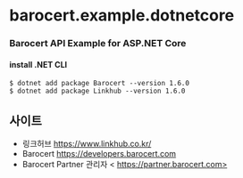 # barocert.example.dotnetcore


### Barocert API Example for ASP.NET Core


#### install .NET CLI
    $ dotnet add package Barocert --version 1.6.0
    $ dotnet add package Linkhub --version 1.6.0

사이트
-------------------------------
* 링크허브 <https://www.linkhub.co.kr/>
* Barocert <https://developers.barocert.com>
* Barocert Partner 관리자 <	https://partner.barocert.com>
